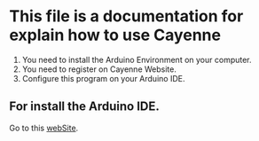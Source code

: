 # This file is a documentation for explain how to use Cayenne

1. You need to install the Arduino Environment on your computer.
2. You need to register on Cayenne Website.
3. Configure this program on your Arduino IDE.

## For install the Arduino IDE.
Go to this [webSite](https://www.arduino.cc/en/main/Ssoftware).



